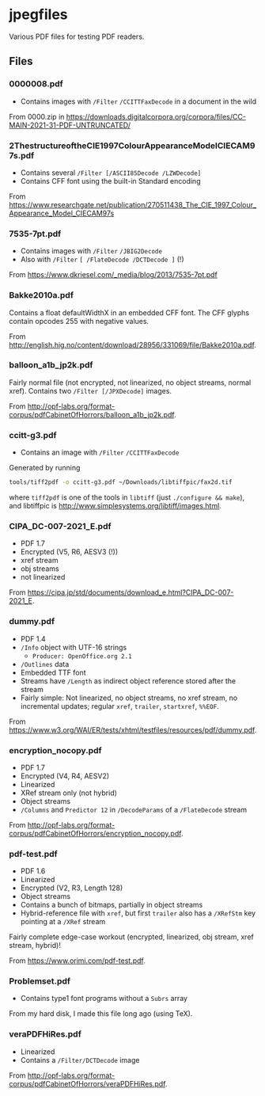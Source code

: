 jpegfiles
=========

Various PDF files for testing PDF readers.


Files
-----

### 0000008.pdf

* Contains images with `/Filter` `/CCITTFaxDecode` in a document in the wild

From 0000.zip in <https://downloads.digitalcorpora.org/corpora/files/CC-MAIN-2021-31-PDF-UNTRUNCATED/>

### 2ThestructureoftheCIE1997ColourAppearanceModelCIECAM97s.pdf

- Contains several `/Filter [/ASCII85Decode /LZWDecode]`
- Contains CFF font using the built-in Standard encoding

From <https://www.researchgate.net/publication/270511438_The_CIE_1997_Colour_Appearance_Model_CIECAM97s>

### 7535-7pt.pdf

- Contains images with `/Filter` `/JBIG2Decode`
- Also with `/Filter` `[ /FlateDecode /DCTDecode ]` (!)

From <https://www.dkriesel.com/_media/blog/2013/7535-7pt.pdf>

### Bakke2010a.pdf

Contains a float defaultWidthX in an embedded CFF font.
The CFF glyphs contain opcodes 255 with negative values.

From
<http://english.hig.no/content/download/28956/331069/file/Bakke2010a.pdf>.

### balloon\_a1b\_jp2k.pdf

Fairly normal file (not encrypted, not linearized, no object streams, normal
xref). Contains two `/Filter [/JPXDecode]` images.

From
<http://opf-labs.org/format-corpus/pdfCabinetOfHorrors/balloon_a1b_jp2k.pdf>.

### ccitt-g3.pdf

- Contains an image with `/Filter` `/CCITTFaxDecode`

Generated by running

```sh
tools/tiff2pdf -o ccitt-g3.pdf ~/Downloads/libtiffpic/fax2d.tif
```

where `tiff2pdf` is one of the tools in `libtiff` (just `./configure && make`),
and libtiffpic is <http://www.simplesystems.org/libtiff/images.html>.

### CIPA\_DC-007-2021\_E.pdf

- PDF 1.7
- Encrypted (V5, R6, AESV3 (!))
- xref stream
- obj streams
- not linearized

From <https://cipa.jp/std/documents/download_e.html?CIPA_DC-007-2021_E>.

### dummy.pdf

- PDF 1.4
- `/Info` object with UTF-16 strings
  - `Producer: OpenOffice.org 2.1`
- `/Outlines` data
- Embedded TTF font
- Streams have `/Length` as indirect object reference stored after the stream
- Fairly simple: Not linearized, no object streams, no xref stream, no
  incremental updates; regular `xref`, `trailer`, `startxref`, `%%EOF`.

From <https://www.w3.org/WAI/ER/tests/xhtml/testfiles/resources/pdf/dummy.pdf>.

### encryption\_nocopy.pdf

- PDF 1.7
- Encrypted (V4, R4, AESV2)
- Linearized
- XRef stream only (not hybrid)
- Object streams
- `/Columns` and `Predictor 12` in `/DecodeParams` of a `/FlateDecode` stream

From
<http://opf-labs.org/format-corpus/pdfCabinetOfHorrors/encryption_nocopy.pdf>.

### pdf-test.pdf

- PDF 1.6
- Linearized
- Encrypted (V2, R3, Length 128)
- Object streams
- Contains a bunch of bitmaps, partially in object streams
- Hybrid-reference file with `xref`, but first `trailer` also has a `/XRefStm`
  key pointing at a `/XRef` stream

Fairly complete edge-case workout (encrypted, linearized, obj stream, xref
stream, hybrid)!

From <https://www.orimi.com/pdf-test.pdf>.

### Problemset.pdf

- Contains type1 font programs without a `Subrs` array

From my hard disk, I made this file long ago (using TeX).

### veraPDFHiRes.pdf

- Linearized
- Contains a `/Filter/DCTDecode` image

From <http://opf-labs.org/format-corpus/pdfCabinetOfHorrors/veraPDFHiRes.pdf>.
